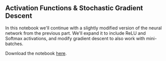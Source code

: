 
## Activation Functions & Stochastic Gradient Descent

In this notebook we'll continue with a slightly modified version of the neural
network from the previous part. We'll expand it to include ReLU and Softmax
activations, and modify gradient descent to also work with mini-batches.

Download the notebook [here](data/activations.ipynb).

